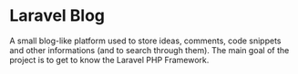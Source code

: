 # Laravel Blog

A small blog-like platform used to store ideas, comments, code snippets and other informations (and to search through them). The main goal of the project is to get to know the Laravel PHP Framework.